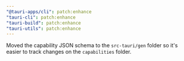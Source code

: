 ```yaml
---
"@tauri-apps/cli": patch:enhance
"tauri-cli": patch:enhance
"tauri-build": patch:enhance
"tauri-utils": patch:enhance
---
```


Moved the capability JSON schema to the `src-tauri/gen` folder so it's easier to track changes on the `capabilities` folder.
